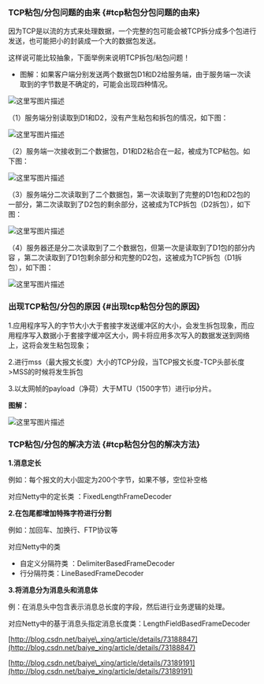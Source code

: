 ### **TCP粘包/分包问题的由来** {#tcp粘包分包问题的由来}

因为TCP是以流的方式来处理数据，一个完整的包可能会被TCP拆分成多个包进行发送，也可能把小的封装成一个大的数据包发送。

这样说可能比较抽象，下面举例来说明TCP拆包/粘包问题！

* 图解：如果客户端分别发送两个数据包D1和D2给服务端，由于服务端一次读取到的字节数是不确定的，可能会出现四种情况。

![](http://img.blog.csdn.net/20170613160039468?watermark/2/text/aHR0cDovL2Jsb2cuY3Nkbi5uZXQvYmFpeWVfeGluZw==/font/5a6L5L2T/fontsize/400/fill/I0JBQkFCMA==/dissolve/70/gravity/SouthEast "这里写图片描述")

（1）服务端分别读取到D1和D2，没有产生粘包和拆包的情况，如下图：

![](http://img.blog.csdn.net/20170613155756780?watermark/2/text/aHR0cDovL2Jsb2cuY3Nkbi5uZXQvYmFpeWVfeGluZw==/font/5a6L5L2T/fontsize/400/fill/I0JBQkFCMA==/dissolve/70/gravity/SouthEast "这里写图片描述")

（2）服务端一次接收到二个数据包，D1和D2粘合在一起，被成为TCP粘包。如下图：

![](http://img.blog.csdn.net/20170613155848000?watermark/2/text/aHR0cDovL2Jsb2cuY3Nkbi5uZXQvYmFpeWVfeGluZw==/font/5a6L5L2T/fontsize/400/fill/I0JBQkFCMA==/dissolve/70/gravity/SouthEast "这里写图片描述")

（3）服务端分二次读取到了二个数据包，第一次读取到了完整的D1包和D2包的一部分，第二次读取到了D2包的剩余部分，这被成为TCP拆包（D2拆包），如下图：

![](http://img.blog.csdn.net/20170613155942251?watermark/2/text/aHR0cDovL2Jsb2cuY3Nkbi5uZXQvYmFpeWVfeGluZw==/font/5a6L5L2T/fontsize/400/fill/I0JBQkFCMA==/dissolve/70/gravity/SouthEast "这里写图片描述")

（4）服务器还是分二次读取到了二个数据包，但第一次是读取到了D1包的部分内容 ，第二次读取到了D1包剩余部分和完整的D2包，这被成为TCP拆包（D1拆包），如下图：

![](http://img.blog.csdn.net/20170613160214098?watermark/2/text/aHR0cDovL2Jsb2cuY3Nkbi5uZXQvYmFpeWVfeGluZw==/font/5a6L5L2T/fontsize/400/fill/I0JBQkFCMA==/dissolve/70/gravity/SouthEast "这里写图片描述")

### **出现TCP粘包/分包的原因** {#出现tcp粘包分包的原因}

1.应用程序写入的字节大小大于套接字发送缓冲区的大小，会发生拆包现象，而应用程序写入数据小于套接字缓冲区大小，网卡将应用多次写入的数据发送到网络上，这将会发生粘包现象；

2.进行mss（最大报文长度）大小的TCP分段，当TCP报文长度-TCP头部长度&gt;MSS的时候将发生拆包

3.以太网帧的payload（净荷）大于MTU（1500字节）进行ip分片。

**图解：**

![](http://img.blog.csdn.net/20170613164350124?watermark/2/text/aHR0cDovL2Jsb2cuY3Nkbi5uZXQvYmFpeWVfeGluZw==/font/5a6L5L2T/fontsize/400/fill/I0JBQkFCMA==/dissolve/70/gravity/SouthEast "这里写图片描述")

### **TCP粘包/分包的解决方法** {#tcp粘包分包的解决方法}

**1.消息定长**

例如：每个报文的大小固定为200个字节，如果不够，空位补空格

对应Netty中的定长类 ：FixedLengthFrameDecoder

**2.在包尾都增加特殊字符进行分割**

例如：加回车、加换行、FTP协议等

对应Netty中的类

* 自定义分隔符类 ：DelimiterBasedFrameDecoder
* 行分隔符类：LineBasedFrameDecoder

**3.将消息分为消息头和消息体**

例：在消息头中包含表示消息总长度的字段，然后进行业务逻辑的处理。

对应Netty中的基于消息头指定消息长度类：LengthFieldBasedFrameDecoder

  
[http://blog.csdn.net/baiye\_xing/article/details/73188847](http://blog.csdn.net/baiye_xing/article/details/73188847)

[http://blog.csdn.net/baiye\_xing/article/details/73189191](http://blog.csdn.net/baiye_xing/article/details/73189191)



